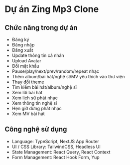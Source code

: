 # Dự án Zing Mp3 Clone

## Chức năng trong dự án

-  Đăng ký
-  Đăng nhập
-  Đăng xuất
-  Update thông tin cá nhân
-  Upload Avatar
-  Đổi mật khẩu
-  Pause/play/next/prev/random/repeat nhạc
-  Thêm album/bài hát/nghệ sĩ/MV yêu thích vào thư viện
-  Thay đổi theme
-  Tìm kiếm bài hát/album/nghệ sĩ
-  Xem lời bài hát
-  Xem lịch sử phát nhạc
-  Xem thông tin nghệ sĩ
-  Hẹn giờ dừng phát nhạc
-  Xem MV bài hát

## Công nghệ sử dụng

-  Language: TypeScript, NextJS App Router
-  UI / CSS Library: TailwindCSS, Headless UI
-  State Management: React Query, React Context
-  Form Management: React Hook Form, Yup
